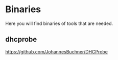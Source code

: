 # Binaries
Here you will find binaries of tools that are needed.
## dhcprobe
https://github.com/JohannesBuchner/DHCProbe

